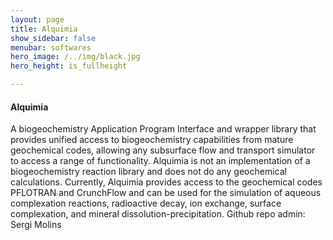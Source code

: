 ```yaml
---
layout: page
title: Alquimia
show_sidebar: false
menubar: softwares
hero_image: /../img/black.jpg
hero_height: is_fullheight

---
```


#### Alquimia [<i class="fab fa-github"></i>](https://github.com/LBL-EESA/alquimia-dev/)
A biogeochemistry Application Program Interface and wrapper library that provides unified access to biogeochemistry capabilities from mature geochemical codes, allowing any subsurface flow and transport simulator to access a range of functionality. Alquimia is not an implementation of a biogeochemistry reaction library and does not do any geochemical calculations. Currently, Alquimia provides access to the geochemical codes PFLOTRAN and CrunchFlow and can be used for the simulation of aqueous complexation reactions, radioactive decay, ion exchange, surface complexation, and mineral dissolution-precipitation. Github repo admin: Sergi Molins
